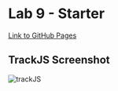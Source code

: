 # Lab 9 - Starter

[Link to GitHub Pages](https://sachin-dot-py.github.io/CSE110-Lab9/)

## TrackJS Screenshot
![trackJS](https://i.imgur.com/LIdGUDn.png)
